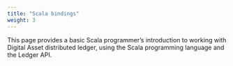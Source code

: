 ```yaml
---
title: "Scala bindings"
weight: 3
---
```


This page provides a basic Scala programmer’s introduction to working with Digital Asset distributed ledger, using the Scala programming language and the Ledger API.